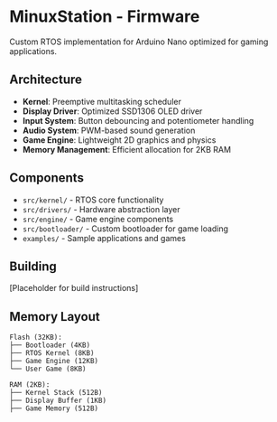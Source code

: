 # MinuxStation - Firmware

Custom RTOS implementation for Arduino Nano optimized for gaming applications.

## Architecture

- **Kernel**: Preemptive multitasking scheduler
- **Display Driver**: Optimized SSD1306 OLED driver
- **Input System**: Button debouncing and potentiometer handling
- **Audio System**: PWM-based sound generation
- **Game Engine**: Lightweight 2D graphics and physics
- **Memory Management**: Efficient allocation for 2KB RAM

## Components

- `src/kernel/` - RTOS core functionality
- `src/drivers/` - Hardware abstraction layer
- `src/engine/` - Game engine components
- `src/bootloader/` - Custom bootloader for game loading
- `examples/` - Sample applications and games

## Building

[Placeholder for build instructions]

## Memory Layout

```
Flash (32KB):
├── Bootloader (4KB)
├── RTOS Kernel (8KB)
├── Game Engine (12KB)
└── User Game (8KB)

RAM (2KB):
├── Kernel Stack (512B)
├── Display Buffer (1KB)
├── Game Memory (512B)
```